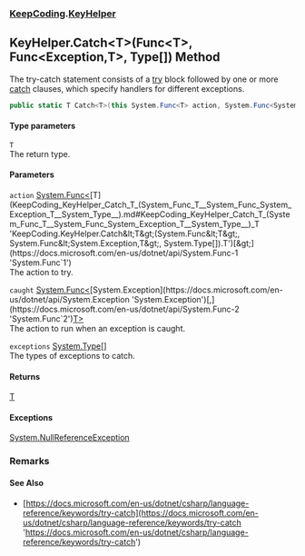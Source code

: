 ### [KeepCoding](KeepCoding.md 'KeepCoding').[KeyHelper](KeepCoding_KeyHelper.md 'KeepCoding.KeyHelper')
## KeyHelper.Catch&lt;T&gt;(Func&lt;T&gt;, Func&lt;Exception,T&gt;, Type[]) Method
The try-catch statement consists of a [try](https://docs.microsoft.com/en-us/dotnet/csharp/language-reference/keywords/try 'https://docs.microsoft.com/en-us/dotnet/csharp/language-reference/keywords/try') block followed by one or more [catch](https://docs.microsoft.com/en-us/dotnet/csharp/language-reference/keywords/catch 'https://docs.microsoft.com/en-us/dotnet/csharp/language-reference/keywords/catch') clauses, which specify handlers for different exceptions.  
```csharp
public static T Catch<T>(this System.Func<T> action, System.Func<System.Exception,T> caught, params System.Type[] exceptions);
```
#### Type parameters
<a name='KeepCoding_KeyHelper_Catch_T_(System_Func_T__System_Func_System_Exception_T__System_Type__)_T'></a>
`T`  
The return type.
  
#### Parameters
<a name='KeepCoding_KeyHelper_Catch_T_(System_Func_T__System_Func_System_Exception_T__System_Type__)_action'></a>
`action` [System.Func&lt;](https://docs.microsoft.com/en-us/dotnet/api/System.Func-1 'System.Func`1')[T](KeepCoding_KeyHelper_Catch_T_(System_Func_T__System_Func_System_Exception_T__System_Type__).md#KeepCoding_KeyHelper_Catch_T_(System_Func_T__System_Func_System_Exception_T__System_Type__)_T 'KeepCoding.KeyHelper.Catch&lt;T&gt;(System.Func&lt;T&gt;, System.Func&lt;System.Exception,T&gt;, System.Type[]).T')[&gt;](https://docs.microsoft.com/en-us/dotnet/api/System.Func-1 'System.Func`1')  
The action to try.
  
<a name='KeepCoding_KeyHelper_Catch_T_(System_Func_T__System_Func_System_Exception_T__System_Type__)_caught'></a>
`caught` [System.Func&lt;](https://docs.microsoft.com/en-us/dotnet/api/System.Func-2 'System.Func`2')[System.Exception](https://docs.microsoft.com/en-us/dotnet/api/System.Exception 'System.Exception')[,](https://docs.microsoft.com/en-us/dotnet/api/System.Func-2 'System.Func`2')[T](KeepCoding_KeyHelper_Catch_T_(System_Func_T__System_Func_System_Exception_T__System_Type__).md#KeepCoding_KeyHelper_Catch_T_(System_Func_T__System_Func_System_Exception_T__System_Type__)_T 'KeepCoding.KeyHelper.Catch&lt;T&gt;(System.Func&lt;T&gt;, System.Func&lt;System.Exception,T&gt;, System.Type[]).T')[&gt;](https://docs.microsoft.com/en-us/dotnet/api/System.Func-2 'System.Func`2')  
The action to run when an exception is caught.
  
<a name='KeepCoding_KeyHelper_Catch_T_(System_Func_T__System_Func_System_Exception_T__System_Type__)_exceptions'></a>
`exceptions` [System.Type](https://docs.microsoft.com/en-us/dotnet/api/System.Type 'System.Type')[[]](https://docs.microsoft.com/en-us/dotnet/api/System.Array 'System.Array')  
The types of exceptions to catch.
  
#### Returns
[T](KeepCoding_KeyHelper_Catch_T_(System_Func_T__System_Func_System_Exception_T__System_Type__).md#KeepCoding_KeyHelper_Catch_T_(System_Func_T__System_Func_System_Exception_T__System_Type__)_T 'KeepCoding.KeyHelper.Catch&lt;T&gt;(System.Func&lt;T&gt;, System.Func&lt;System.Exception,T&gt;, System.Type[]).T')  
#### Exceptions
[System.NullReferenceException](https://docs.microsoft.com/en-us/dotnet/api/System.NullReferenceException 'System.NullReferenceException')  
### Remarks
#### See Also
- [https://docs.microsoft.com/en-us/dotnet/csharp/language-reference/keywords/try-catch](https://docs.microsoft.com/en-us/dotnet/csharp/language-reference/keywords/try-catch 'https://docs.microsoft.com/en-us/dotnet/csharp/language-reference/keywords/try-catch')
